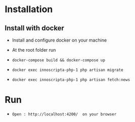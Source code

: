 # Installation 

## Install with docker

* Install and configure docker on your machine
* At the root folder run 

* `docker-compose build && docker-compose up`
* `docker exec innoscripta-php-1 php artisan migrate`
* `docker exec innoscripta-php-1 php artisan fetch:news`


# Run

*   ``Open : http://localhost:4200/  on your browser``
